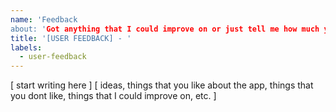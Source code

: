 ```yaml
---
name: 'Feedback
about: 'Got anything that I could improve on or just tell me how much you love 1Habit'
title: '[USER FEEDBACK] - '
labels:
  - user-feedback
---
```


[ start writing here ]
[ ideas, things that you like about the app, things that you dont like, things that I could improve on, etc. ]
